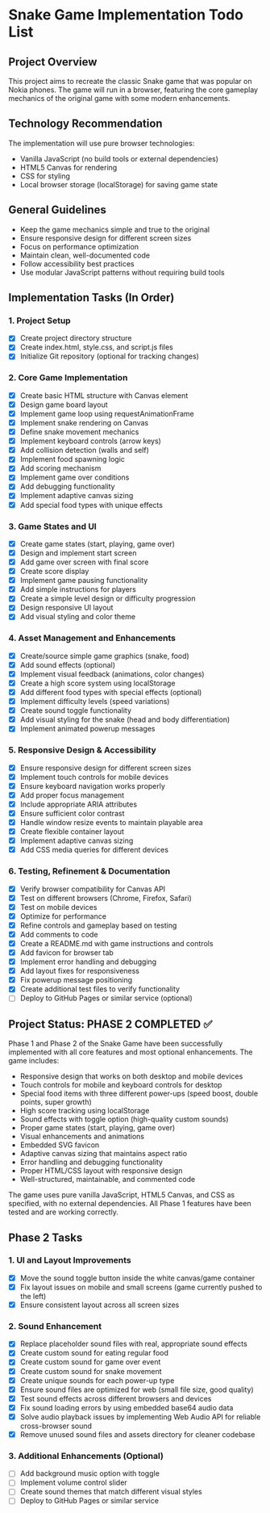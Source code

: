 # Snake Game Implementation Todo List

## Project Overview

This project aims to recreate the classic Snake game that was popular on Nokia phones. The game will run in a browser, featuring the core gameplay mechanics of the original game with some modern enhancements.

## Technology Recommendation

The implementation will use pure browser technologies:

- Vanilla JavaScript (no build tools or external dependencies)
- HTML5 Canvas for rendering
- CSS for styling
- Local browser storage (localStorage) for saving game state

## General Guidelines

- Keep the game mechanics simple and true to the original
- Ensure responsive design for different screen sizes
- Focus on performance optimization
- Maintain clean, well-documented code
- Follow accessibility best practices
- Use modular JavaScript patterns without requiring build tools

## Implementation Tasks (In Order)

### 1. Project Setup

- [x] Create project directory structure
- [x] Create index.html, style.css, and script.js files
- [x] Initialize Git repository (optional for tracking changes)

### 2. Core Game Implementation

- [x] Create basic HTML structure with Canvas element
- [x] Design game board layout
- [x] Implement game loop using requestAnimationFrame
- [x] Implement snake rendering on Canvas
- [x] Define snake movement mechanics
- [x] Implement keyboard controls (arrow keys)
- [x] Add collision detection (walls and self)
- [x] Implement food spawning logic
- [x] Add scoring mechanism
- [x] Implement game over conditions
- [x] Add debugging functionality
- [x] Implement adaptive canvas sizing
- [x] Add special food types with unique effects

### 3. Game States and UI

- [x] Create game states (start, playing, game over)
- [x] Design and implement start screen
- [x] Add game over screen with final score
- [x] Create score display
- [x] Implement game pausing functionality
- [x] Add simple instructions for players
- [x] Create a simple level design or difficulty progression
- [x] Design responsive UI layout
- [x] Add visual styling and color theme

### 4. Asset Management and Enhancements

- [x] Create/source simple game graphics (snake, food)
- [x] Add sound effects (optional)
- [x] Implement visual feedback (animations, color changes)
- [x] Create a high score system using localStorage
- [x] Add different food types with special effects (optional)
- [x] Implement difficulty levels (speed variations)
- [x] Create sound toggle functionality
- [x] Add visual styling for the snake (head and body differentiation)
- [x] Implement animated powerup messages

### 5. Responsive Design & Accessibility

- [x] Ensure responsive design for different screen sizes
- [x] Implement touch controls for mobile devices
- [x] Ensure keyboard navigation works properly
- [x] Add proper focus management
- [x] Include appropriate ARIA attributes
- [x] Ensure sufficient color contrast
- [x] Handle window resize events to maintain playable area
- [x] Create flexible container layout
- [x] Implement adaptive canvas sizing
- [x] Add CSS media queries for different devices

### 6. Testing, Refinement & Documentation

- [x] Verify browser compatibility for Canvas API
- [x] Test on different browsers (Chrome, Firefox, Safari)
- [x] Test on mobile devices
- [x] Optimize for performance
- [x] Refine controls and gameplay based on testing
- [x] Add comments to code
- [x] Create a README.md with game instructions and controls
- [x] Add favicon for browser tab
- [x] Implement error handling and debugging
- [x] Add layout fixes for responsiveness
- [x] Fix powerup message positioning
- [x] Create additional test files to verify functionality
- [ ] Deploy to GitHub Pages or similar service (optional)

## Project Status: PHASE 2 COMPLETED ✅

Phase 1 and Phase 2 of the Snake Game have been successfully implemented with all core features and most optional enhancements. The game includes:

- Responsive design that works on both desktop and mobile devices
- Touch controls for mobile and keyboard controls for desktop
- Special food items with three different power-ups (speed boost, double points, super growth)
- High score tracking using localStorage
- Sound effects with toggle option (high-quality custom sounds)
- Proper game states (start, playing, game over)
- Visual enhancements and animations
- Embedded SVG favicon
- Adaptive canvas sizing that maintains aspect ratio
- Error handling and debugging functionality
- Proper HTML/CSS layout with responsive design
- Well-structured, maintainable, and commented code

The game uses pure vanilla JavaScript, HTML5 Canvas, and CSS as specified, with no external dependencies. All Phase 1 features have been tested and are working correctly.

## Phase 2 Tasks

### 1. UI and Layout Improvements

- [x] Move the sound toggle button inside the white canvas/game container
- [x] Fix layout issues on mobile and small screens (game currently pushed to the left)
- [x] Ensure consistent layout across all screen sizes

### 2. Sound Enhancement

- [x] Replace placeholder sound files with real, appropriate sound effects
- [x] Create custom sound for eating regular food
- [x] Create custom sound for game over event
- [x] Create custom sound for snake movement
- [x] Create unique sounds for each power-up type
- [x] Ensure sound files are optimized for web (small file size, good quality)
- [x] Test sound effects across different browsers and devices
- [x] Fix sound loading errors by using embedded base64 audio data
- [x] Solve audio playback issues by implementing Web Audio API for reliable cross-browser sound
- [x] Remove unused sound files and assets directory for cleaner codebase

### 3. Additional Enhancements (Optional)

- [ ] Add background music option with toggle
- [ ] Implement volume control slider
- [ ] Create sound themes that match different visual styles
- [ ] Deploy to GitHub Pages or similar service

